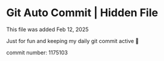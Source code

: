 # Git Auto Commit | Hidden File

This file was added Feb 12, 2025

Just for fun and keeping my daily git commit active 🤪

commit number: 1175103
